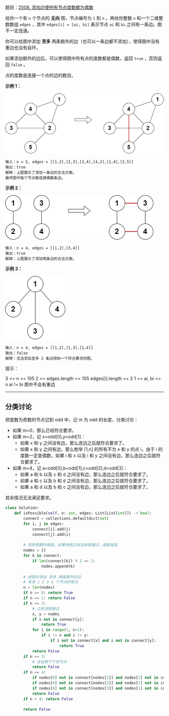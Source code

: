 题目：[2508. 添加边使所有节点度数都为偶数](https://leetcode.cn/problems/add-edges-to-make-degrees-of-all-nodes-even/)

给你一个有 `n` 个节点的 **无向** 图，节点编号为 `1` 到 `n` 。再给你整数 `n` 和一个二维整数数组 `edges` ，其中 `edges[i] = [ai, bi]` 表示节点 `ai` 和 `bi` 之间有一条边。图不一定连通。

你可以给图中添加 **至多** 两条额外的边（也可以一条边都不添加），使得图中没有重边也没有自环。

如果添加额外的边后，可以使得图中所有点的度数都是偶数，返回 `true` ，否则返回 `false` 。

点的度数是连接一个点的边的数目。

**示例 1：**

![img](../../img/agraphdrawio.png)

```
输入：n = 5, edges = [[1,2],[2,3],[3,4],[4,2],[1,4],[2,5]]
输出：true
解释：上图展示了添加一条边的合法方案。
最终图中每个节点都连接偶数条边。
```

**示例 2：**

![img](../../img/aagraphdrawio.png)

```
输入：n = 4, edges = [[1,2],[3,4]]
输出：true
解释：上图展示了添加两条边的合法方案。
```

**示例 3：**

![img](../../img/aaagraphdrawio.png)

```
输入：n = 4, edges = [[1,2],[1,3],[1,4]]
输出：false
解释：无法添加至多 2 条边得到一个符合要求的图。
```

提示：

3 <= n <= 105
2 <= edges.length <= 105
edges[i].length == 2
1 <= ai, bi <= n
ai != bi
图中不会有重边

---

## 分类讨论

把度数为奇数的节点记到 odd 中，记 m 为 odd 的长度，分类讨论：

- 如果 m=0，那么已经符合要求。
- 如果 m=2，记 x=odd[0],y=odd[1]：
  - 如果 x 和 y 之间没有边，那么连边之后就符合要求了。
  - 如果 x 和 y 之间有边，那么枚举 [1,n] 的所有不为 x 和 y 的点 i，由于 i 的度数一定是偶数，如果 i 和 x 以及 i 和 y 之间没有边，那么连边之后就符合要求了。
- 如果 m=4，记 a=odd[0],b=odd[1],c=odd[2],d=odd[3]：
  - 如果 a 和 b 以及 c 和 d 之间没有边，那么连边之后就符合要求了。
  - 如果 a 和 c 以及 b 和 d 之间没有边，那么连边之后就符合要求了。
  - 如果 a 和 d 以及 b 和 c 之间没有边，那么连边之后就符合要求了。


其余情况无法满足要求。

```python
class Solution:
    def isPossible(self, n: int, edges: List[List[int]]) -> bool:
        connect = collections.defaultdict(set)
        for i, j in edges:
            connect[i].add(j)
            connect[j].add(i)
        
        # 找到奇数的相连，如果他两之前没有链接过，就能相连
        nodes = []
        for k in connect:
            if len(connect[k]) % 2 == 1:
                nodes.append(k)
        
        # 给图中添加 至多 两条额外的边
        # 考虑 1 2 3 4 个节点的情况
        n = len(nodes)
        if n == 0: return True
        if n == 1: return False
        if n == 2:
            # 之前没链接过
            x, y = nodes
            if x not in connect[y]:
                return True
            for i in range(1, n+1):
                if i != x and i != y:
                    if i not in connect[x] and i not in connect[y]:
                        return True
            return False
        if n == 3:
            # 总会剩下个奇节点
            return False
        if n == 4:
            if nodes[0] not in connect[nodes[1]] and nodes[2] not in connect[nodes[3]]: return True
            if nodes[0] not in connect[nodes[2]] and nodes[1] not in connect[nodes[3]]: return True
            if nodes[0] not in connect[nodes[3]] and nodes[1] not in connect[nodes[2]]: return True
            return False
        if n > 4: return False
        
        return False
```

